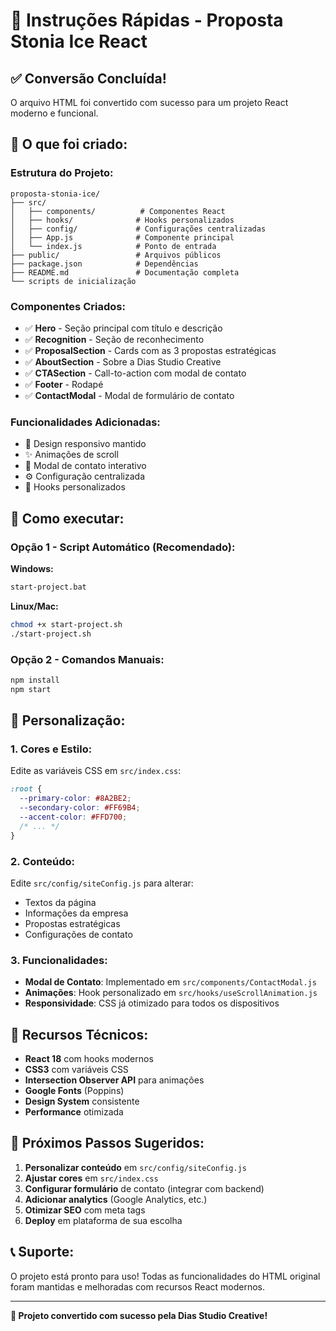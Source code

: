 # 🚀 Instruções Rápidas - Proposta Stonia Ice React

## ✅ Conversão Concluída!

O arquivo HTML foi convertido com sucesso para um projeto React moderno e funcional.

## 📁 O que foi criado:

### Estrutura do Projeto:
```
proposta-stonia-ice/
├── src/
│   ├── components/          # Componentes React
│   ├── hooks/              # Hooks personalizados
│   ├── config/             # Configurações centralizadas
│   ├── App.js              # Componente principal
│   └── index.js            # Ponto de entrada
├── public/                 # Arquivos públicos
├── package.json            # Dependências
├── README.md               # Documentação completa
└── scripts de inicialização
```

### Componentes Criados:
- ✅ **Hero** - Seção principal com título e descrição
- ✅ **Recognition** - Seção de reconhecimento
- ✅ **ProposalSection** - Cards com as 3 propostas estratégicas
- ✅ **AboutSection** - Sobre a Dias Studio Creative
- ✅ **CTASection** - Call-to-action com modal de contato
- ✅ **Footer** - Rodapé
- ✅ **ContactModal** - Modal de formulário de contato

### Funcionalidades Adicionadas:
- 🎨 Design responsivo mantido
- ✨ Animações de scroll
- 📱 Modal de contato interativo
- ⚙️ Configuração centralizada
- 🔧 Hooks personalizados

## 🚀 Como executar:

### Opção 1 - Script Automático (Recomendado):
**Windows:**
```bash
start-project.bat
```

**Linux/Mac:**
```bash
chmod +x start-project.sh
./start-project.sh
```

### Opção 2 - Comandos Manuais:
```bash
npm install
npm start
```

## 🎨 Personalização:

### 1. Cores e Estilo:
Edite as variáveis CSS em `src/index.css`:
```css
:root {
  --primary-color: #8A2BE2;
  --secondary-color: #FF69B4;
  --accent-color: #FFD700;
  /* ... */
}
```

### 2. Conteúdo:
Edite `src/config/siteConfig.js` para alterar:
- Textos da página
- Informações da empresa
- Propostas estratégicas
- Configurações de contato

### 3. Funcionalidades:
- **Modal de Contato**: Implementado em `src/components/ContactModal.js`
- **Animações**: Hook personalizado em `src/hooks/useScrollAnimation.js`
- **Responsividade**: CSS já otimizado para todos os dispositivos

## 📱 Recursos Técnicos:

- **React 18** com hooks modernos
- **CSS3** com variáveis CSS
- **Intersection Observer API** para animações
- **Google Fonts** (Poppins)
- **Design System** consistente
- **Performance** otimizada

## 🔧 Próximos Passos Sugeridos:

1. **Personalizar conteúdo** em `src/config/siteConfig.js`
2. **Ajustar cores** em `src/index.css`
3. **Configurar formulário** de contato (integrar com backend)
4. **Adicionar analytics** (Google Analytics, etc.)
5. **Otimizar SEO** com meta tags
6. **Deploy** em plataforma de sua escolha

## 📞 Suporte:

O projeto está pronto para uso! Todas as funcionalidades do HTML original foram mantidas e melhoradas com recursos React modernos.

---

**🎉 Projeto convertido com sucesso pela Dias Studio Creative!** 